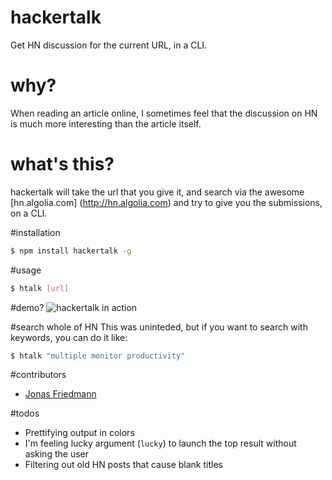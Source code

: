 hackertalk
==========

Get HN discussion for the current URL, in a CLI.

# why?

When reading an article online, I sometimes feel that the discussion on HN is much more interesting than the article itself. 

# what's this?

hackertalk will take the url that you give it, and search via the awesome [hn.algolia.com]
(http://hn.algolia.com) and try to give you the submissions, on a CLI.

#installation
```sh
$ npm install hackertalk -g
```

#usage
```sh
$ htalk [url]
```

#demo?
![hackertalk in action](https://i.imgur.com/zW7GVme.gif)

#search whole of HN
This was uninteded,  but if you want to search with keywords, you can do it like:

```sh
$ htalk "multiple monitor productivity"
```

#contributors
- [Jonas Friedmann](https://github.com/frdmn)

#todos

* Prettifying output in colors
* I'm feeling lucky argument (`lucky`) to launch the top result without asking the user
* Filtering out old HN posts that cause blank titles
